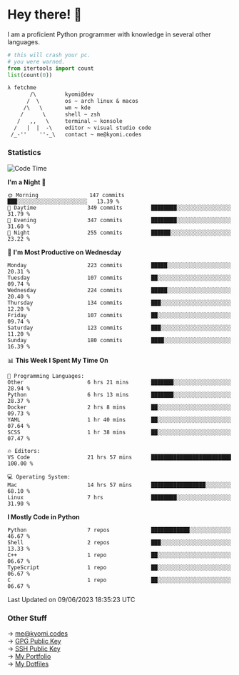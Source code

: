 # Hey there! 👋

I am a proficient Python programmer with knowledge in several other languages.

```py
# this will crash your pc.
# you were warned.
from itertools import count
list(count(0))
```

```txt
λ fetchme
       /\         kyomi@dev
      /  \        os ~ arch linux & macos
     /\   \       wm ~ kde
    /      \      shell ~ zsh
   /   ,,   \     terminal ~ konsole
  /   |  |  -\    editor ~ visual studio code
 /_-''    ''-_\   contact ~ me@kyomi.codes
```

### Statistics
<!--START_SECTION:waka-->
![Code Time](http://img.shields.io/badge/Code%20Time-155%20hrs%2046%20mins-blue)

**I'm a Night 🦉** 

```text
🌞 Morning                147 commits         ███░░░░░░░░░░░░░░░░░░░░░░   13.39 % 
🌆 Daytime                349 commits         ████████░░░░░░░░░░░░░░░░░   31.79 % 
🌃 Evening                347 commits         ████████░░░░░░░░░░░░░░░░░   31.60 % 
🌙 Night                  255 commits         ██████░░░░░░░░░░░░░░░░░░░   23.22 % 
```
📅 **I'm Most Productive on Wednesday** 

```text
Monday                   223 commits         █████░░░░░░░░░░░░░░░░░░░░   20.31 % 
Tuesday                  107 commits         ██░░░░░░░░░░░░░░░░░░░░░░░   09.74 % 
Wednesday                224 commits         █████░░░░░░░░░░░░░░░░░░░░   20.40 % 
Thursday                 134 commits         ███░░░░░░░░░░░░░░░░░░░░░░   12.20 % 
Friday                   107 commits         ██░░░░░░░░░░░░░░░░░░░░░░░   09.74 % 
Saturday                 123 commits         ███░░░░░░░░░░░░░░░░░░░░░░   11.20 % 
Sunday                   180 commits         ████░░░░░░░░░░░░░░░░░░░░░   16.39 % 
```


📊 **This Week I Spent My Time On** 

```text
💬 Programming Languages: 
Other                    6 hrs 21 mins       ███████░░░░░░░░░░░░░░░░░░   28.94 % 
Python                   6 hrs 13 mins       ███████░░░░░░░░░░░░░░░░░░   28.37 % 
Docker                   2 hrs 8 mins        ██░░░░░░░░░░░░░░░░░░░░░░░   09.73 % 
YAML                     1 hr 40 mins        ██░░░░░░░░░░░░░░░░░░░░░░░   07.64 % 
SCSS                     1 hr 38 mins        ██░░░░░░░░░░░░░░░░░░░░░░░   07.47 % 

🔥 Editors: 
VS Code                  21 hrs 57 mins      █████████████████████████   100.00 % 

💻 Operating System: 
Mac                      14 hrs 57 mins      █████████████████░░░░░░░░   68.10 % 
Linux                    7 hrs               ████████░░░░░░░░░░░░░░░░░   31.90 % 
```

**I Mostly Code in Python** 

```text
Python                   7 repos             ████████████░░░░░░░░░░░░░   46.67 % 
Shell                    2 repos             ███░░░░░░░░░░░░░░░░░░░░░░   13.33 % 
C++                      1 repo              ██░░░░░░░░░░░░░░░░░░░░░░░   06.67 % 
TypeScript               1 repo              ██░░░░░░░░░░░░░░░░░░░░░░░   06.67 % 
C                        1 repo              ██░░░░░░░░░░░░░░░░░░░░░░░   06.67 % 
```




 Last Updated on 09/06/2023 18:35:23 UTC
<!--END_SECTION:waka-->

### Other Stuff

→ [me@kyomi.codes](mailto:me@kyomi.codes)\
→ [GPG Public Key](https://github.com/bitterteriyaki.gpg)\
→ [SSH Public Key](https://github.com/bitterteriyaki.keys)\
→ [My Portfolio](https://kyomi.codes)\
→ [My Dotfiles](https://github.com/bitterteriyaki/dotfiles)
